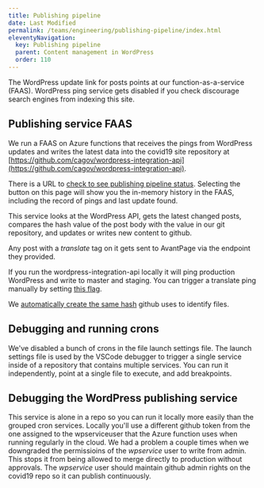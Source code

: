 ```yaml
---
title: Publishing pipeline
date: Last Modified 
permalink: /teams/engineering/publishing-pipeline/index.html
eleventyNavigation:
  key: Publishing pipeline
  parent: Content management in WordPress
  order: 110
---
```


The WordPress update link for posts points at our function-as-a-service (FAAS). WordPress ping service gets disabled if you check discourage search engines from indexing this site.

## Publishing service FAAS

We run a FAAS on Azure functions that receives the pings from WordPress updates and writes the latest data into the covid19 site repository at [https://github.com/cagov/wordpress-integration-api](https://github.com/cagov/wordpress-integration-api).

There is a URL to [check to see publishing pipeline status](https://fa-cdt-covid19-d-001.azurewebsites.net/WordPressService). Selecting the button on this page will show you the in-memory history in the FAAS, including the record of pings and last update found.

This service looks at the WordPress API, gets the latest changed posts, compares the hash value of the post body with the value in our git repository, and updates or writes new content to github. 

Any post with a _translate_ tag on it gets sent to AvantPage via the endpoint they provided.

If you run the wordpress-integration-api locally it will ping production WordPress and write to master and staging. You can trigger a translate ping manually by setting [this flag](https://github.com/cagov/wordpress-integration-api/blob/dbc325d103d1184a7dcb98d3173afee00dbfd167/WordPressService/index.js#L26).

We [automatically create the same hash](https://github.com/cagov/wordpress-integration-api/blob/dbc325d103d1184a7dcb98d3173afee00dbfd167/WordPressService/index.js#L21) github uses to identify files.

## Debugging and running crons

We've disabled a bunch of crons in the file launch settings file. The launch settings file is used by the VSCode debugger to trigger a single service inside of a repository that contains multiple services. You can run it independently, point at a single file to execute, and add breakpoints.

## Debugging the WordPress publishing service

This service is alone in a repo so you can run it locally more easily than the grouped cron services. Locally you'll use a different github token from the one assigned to the wpserviceuser that the Azure function uses when running regularly in the cloud. We had a problem a couple times when we downgraded the permissioins of the _wpservice_ user to write from admin. This stops it from being allowed to merge directly to production without approvals. The _wpservice_ user should maintain github admin rights on the covid19 repo so it can publish continuously.
